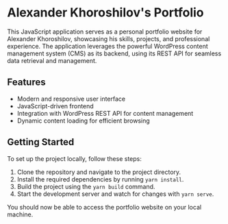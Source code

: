 # Alexander Khoroshilov's Portfolio

This JavaScript application serves as a personal portfolio website for Alexander Khoroshilov, showcasing his skills, projects, and professional experience. The application leverages the powerful WordPress content management system (CMS) as its backend, using its REST API for seamless data retrieval and management.

## Features

- Modern and responsive user interface
- JavaScript-driven frontend
- Integration with WordPress REST API for content management
- Dynamic content loading for efficient browsing

## Getting Started

To set up the project locally, follow these steps:

1. Clone the repository and navigate to the project directory.
2. Install the required dependencies by running `yarn install`.
3. Build the project using the `yarn build` command.
4. Start the development server and watch for changes with `yarn serve`.

You should now be able to access the portfolio website on your local machine.
